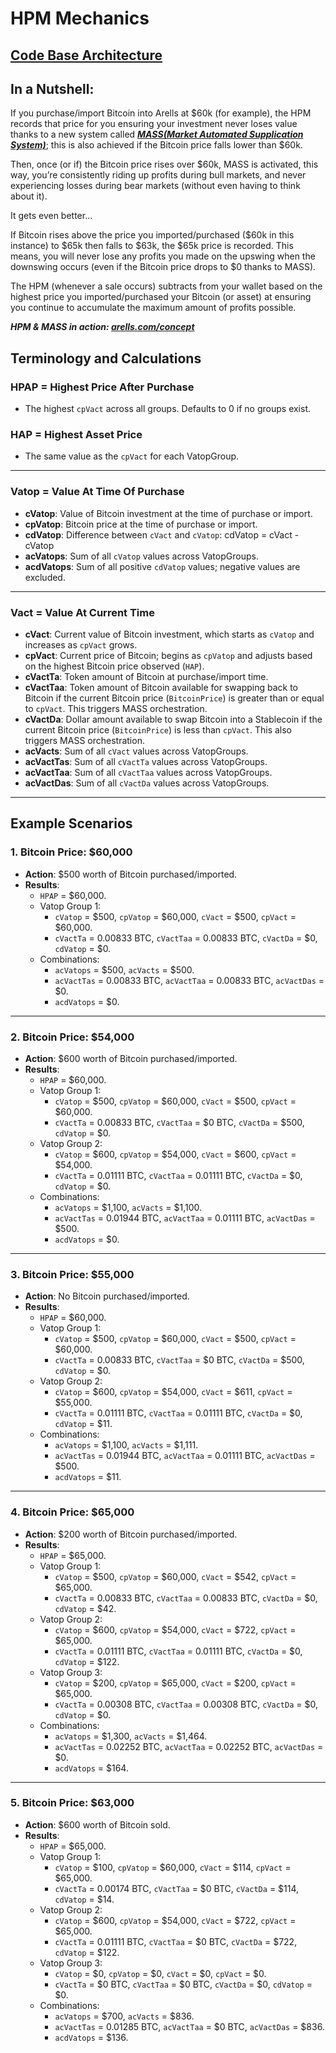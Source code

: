 # HPM Mechanics

## [Code Base Architecture](https://github.com/Art-Sells/HPM/tree/main/HPMCodeBase)

## In a Nutshell:
If you purchase/import Bitcoin into Arells at $60k (for example), the HPM records that price for you ensuring your investment never loses value thanks to a new system called ***[MASS(Market Automated Supplication System)](https://github.com/Art-Sells/HPM/tree/main/HPMCodeBase/MASS)***; this is also achieved if the Bitcoin price falls lower than $60k.

Then, once (or if) the Bitcoin price rises over $60k, MASS is activated, this way, you’re consistently riding up profits during bull markets, and never experiencing losses during bear markets (without even having to think about it).

It gets even better…

If Bitcoin rises above the price you imported/purchased ($60k in this instance) to $65k then falls to $63k, the $65k price is recorded. This means, you will never lose any profits you made on the upswing when the downswing occurs (even if the Bitcoin price drops to $0 thanks to MASS).

The HPM (whenever a sale occurs) subtracts from your wallet based on the highest price you imported/purchased your Bitcoin (or asset) at ensuring you continue to accumulate the maximum amount of profits possible.

***HPM & MASS in action: [arells.com/concept](https://arells.com/concept)***

## Terminology and Calculations

### HPAP = Highest Price After Purchase
- The highest `cpVact` across all groups. Defaults to 0 if no groups exist.

### HAP = Highest Asset Price
- The same value as the `cpVact` for each VatopGroup.

---

### Vatop = Value At Time Of Purchase
- **cVatop**: Value of Bitcoin investment at the time of purchase or import.
- **cpVatop**: Bitcoin price at the time of purchase or import.
- **cdVatop**: Difference between `cVact` and `cVatop`: cdVatop = cVact - cVatop
- **acVatops**: Sum of all `cVatop` values across VatopGroups.
- **acdVatops**: Sum of all positive `cdVatop` values; negative values are excluded.

---

### Vact = Value At Current Time
- **cVact**: Current value of Bitcoin investment, which starts as `cVatop` and increases as `cpVact` grows.
- **cpVact**: Current price of Bitcoin; begins as `cpVatop` and adjusts based on the highest Bitcoin price observed (`HAP`).
- **cVactTa**: Token amount of Bitcoin at purchase/import time.
- **cVactTaa**: Token amount of Bitcoin available for swapping back to Bitcoin if the current Bitcoin price (`BitcoinPrice`) is greater than or equal to `cpVact`. This triggers MASS orchestration.
- **cVactDa**: Dollar amount available to swap Bitcoin into a Stablecoin if the current Bitcoin price (`BitcoinPrice`) is less than `cpVact`. This also triggers MASS orchestration.
- **acVacts**: Sum of all `cVact` values across VatopGroups.
- **acVactTas**: Sum of all `cVactTa` values across VatopGroups.
- **acVactTaa**: Sum of all `cVactTaa` values across VatopGroups.
- **acVactDas**: Sum of all `cVactDa` values across VatopGroups.

---

## Example Scenarios

### 1. Bitcoin Price: $60,000
- **Action**: $500 worth of Bitcoin purchased/imported.
- **Results**:
  - `HPAP` = $60,000.
  - Vatop Group 1:
    - `cVatop` = $500, `cpVatop` = $60,000, `cVact` = $500, `cpVact` = $60,000.
    - `cVactTa` = 0.00833 BTC, `cVactTaa` = 0.00833 BTC, `cVactDa` = $0, `cdVatop` = $0.
  - Combinations:
    - `acVatops` = $500, `acVacts` = $500.
    - `acVactTas` = 0.00833 BTC, `acVactTaa` = 0.00833 BTC, `acVactDas` = $0.
    - `acdVatops` = $0.

---

### 2. Bitcoin Price: $54,000
- **Action**: $600 worth of Bitcoin purchased/imported.
- **Results**:
  - `HPAP` = $60,000.
  - Vatop Group 1:
    - `cVatop` = $500, `cpVatop` = $60,000, `cVact` = $500, `cpVact` = $60,000.
    - `cVactTa` = 0.00833 BTC, `cVactTaa` = $0 BTC, `cVactDa` = $500, `cdVatop` = $0.
  - Vatop Group 2:
    - `cVatop` = $600, `cpVatop` = $54,000, `cVact` = $600, `cpVact` = $54,000.
    - `cVactTa` = 0.01111 BTC, `cVactTaa` = 0.01111 BTC, `cVactDa` = $0, `cdVatop` = $0.
  - Combinations:
    - `acVatops` = $1,100, `acVacts` = $1,100.
    - `acVactTas` = 0.01944 BTC, `acVactTaa` = 0.01111 BTC, `acVactDas` = $500.
    - `acdVatops` = $0.

---

### 3. Bitcoin Price: $55,000
- **Action**: No Bitcoin purchased/imported.
- **Results**:
  - `HPAP` = $60,000.
  - Vatop Group 1:
    - `cVatop` = $500, `cpVatop` = $60,000, `cVact` = $500, `cpVact` = $60,000.
    - `cVactTa` = 0.00833 BTC, `cVactTaa` = $0 BTC, `cVactDa` = $500, `cdVatop` = $0.
  - Vatop Group 2:
    - `cVatop` = $600, `cpVatop` = $54,000, `cVact` = $611, `cpVact` = $55,000.
    - `cVactTa` = 0.01111 BTC, `cVactTaa` = 0.01111 BTC, `cVactDa` = $0, `cdVatop` = $11.
  - Combinations:
    - `acVatops` = $1,100, `acVacts` = $1,111.
    - `acVactTas` = 0.01944 BTC, `acVactTaa` = 0.01111 BTC, `acVactDas` = $500.
    - `acdVatops` = $11.

---

### 4. Bitcoin Price: $65,000
- **Action**: $200 worth of Bitcoin purchased/imported.
- **Results**:
  - `HPAP` = $65,000.
  - Vatop Group 1:
    - `cVatop` = $500, `cpVatop` = $60,000, `cVact` = $542, `cpVact` = $65,000.
    - `cVactTa` = 0.00833 BTC, `cVactTaa` = 0.00833 BTC, `cVactDa` = $0, `cdVatop` = $42.
  - Vatop Group 2:
    - `cVatop` = $600, `cpVatop` = $54,000, `cVact` = $722, `cpVact` = $65,000.
    - `cVactTa` = 0.01111 BTC, `cVactTaa` = 0.01111 BTC, `cVactDa` = $0, `cdVatop` = $122.
  - Vatop Group 3:
    - `cVatop` = $200, `cpVatop` = $65,000, `cVact` = $200, `cpVact` = $65,000.
    - `cVactTa` = 0.00308 BTC, `cVactTaa` = 0.00308 BTC, `cVactDa` = $0, `cdVatop` = $0.
  - Combinations:
    - `acVatops` = $1,300, `acVacts` = $1,464.
    - `acVactTas` = 0.02252 BTC, `acVactTaa` = 0.02252 BTC, `acVactDas` = $0.
    - `acdVatops` = $164.

---

### 5. Bitcoin Price: $63,000
- **Action**: $600 worth of Bitcoin sold.
- **Results**:
  - `HPAP` = $65,000.
  - Vatop Group 1:
    - `cVatop` = $100, `cpVatop` = $60,000, `cVact` = $114, `cpVact` = $65,000.
    - `cVactTa` = 0.00174 BTC, `cVactTaa` = $0 BTC, `cVactDa` = $114, `cdVatop` = $14.
  - Vatop Group 2:
    - `cVatop` = $600, `cpVatop` = $54,000, `cVact` = $722, `cpVact` = $65,000.
    - `cVactTa` = 0.01111 BTC, `cVactTaa` = $0 BTC, `cVactDa` = $722, `cdVatop` = $122.
  - Vatop Group 3:
    - `cVatop` = $0, `cpVatop` = $0, `cVact` = $0, `cpVact` = $0.
    - `cVactTa` = $0 BTC, `cVactTaa` = $0 BTC, `cVactDa` = $0, `cdVatop` = $0.
  - Combinations:
    - `acVatops` = $700, `acVacts` = $836.
    - `acVactTas` = 0.01285 BTC, `acVactTaa` = $0 BTC, `acVactDas` = $836.
    - `acdVatops` = $136.
